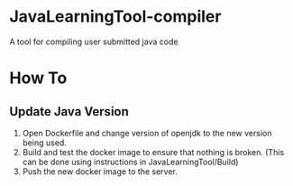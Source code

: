 # JavaLearningTool-compiler
A tool for compiling user submitted java code

# How To
## Update Java Version
1. Open Dockerfile and change version of openjdk to the new version being used.
2. Build and test the docker image to ensure that nothing is broken. (This can be done using instructions in JavaLearningTool/Build)
3. Push the new docker image to the server.
